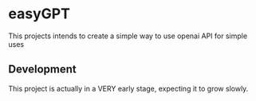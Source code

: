 # easyGPT

This projects intends to create a simple way to use openai API for simple uses

## Development

This project is actually in a VERY early stage, expecting it to grow slowly.

